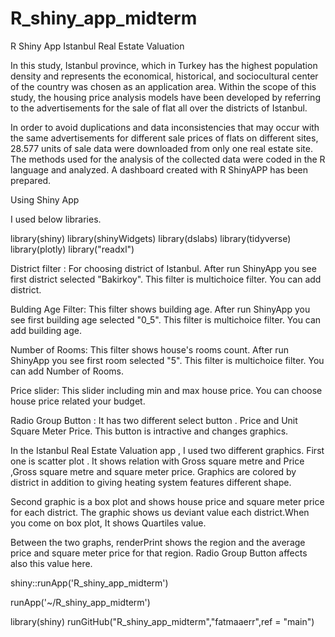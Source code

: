 # R_shiny_app_midterm
R Shiny App Istanbul Real Estate Valuation


In this study,  Istanbul province, which in Turkey has the highest population density and represents the economical, historical, and sociocultural center of the country was chosen as an application area. Within the scope of this study, the housing price analysis models have been developed by referring to the advertisements for the sale of flat all over the districts of Istanbul. 

In order to avoid duplications and data inconsistencies that may occur with the same advertisements for different sale prices of flats on different sites, 28.577 units of sale data were downloaded from only one real estate site. The methods used for the analysis of the collected data were coded in the R language and analyzed.  A dashboard created with R ShinyAPP has been prepared.

Using Shiny App

I used below libraries.

library(shiny)
library(shinyWidgets)
library(dslabs)
library(tidyverse)
library(plotly)
library("readxl")

District filter : For choosing district of Istanbul. After run ShinyApp you see first district selected "Bakirkoy". This filter is multichoice filter. You can add district.

Bulding Age Filter: This filter shows building age. After run ShinyApp you see first building age selected "0_5".  This filter is multichoice filter. You can add building age.

Number of Rooms: This filter shows house's rooms count. After run ShinyApp you see first room selected "5".  This filter is multichoice filter. You can add Number of Rooms.

Price slider: This slider including min  and max house price. You can choose house price related your budget.

Radio Group Button : It has two different select button . Price and Unit Square Meter Price. This button is intractive and changes graphics.

In the Istanbul Real Estate Valuation app , I used two different graphics. First one is scatter plot . It shows relation with Gross square metre and Price ,Gross square metre and square meter price. Graphics are colored by district in addition to giving heating system features different shape.

Second graphic is a box plot and shows house price and square meter price for each district. The graphic shows us deviant value each district.When you come on box plot, It shows Quartiles value.

Between the two graphs, renderPrint shows the region and the average price and  square meter price for that region. Radio Group Button  affects also this value here.

shiny::runApp('R_shiny_app_midterm')

runApp('~/R_shiny_app_midterm')

library(shiny)
runGitHub("R_shiny_app_midterm","fatmaaerr",ref = "main")




